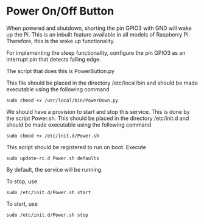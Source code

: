 # Power On/Off Button

When powered and shutdown, shorting the pin GPIO3 with GND will wake up the Pi. This is an inbuilt feature available in all models of
Raspberry Pi. Therefore, this is the wake up functionality.

For implementing the sleep functionality, configure the pin GPIO3 as an interrupt pin that detects falling edge.

The script that does this is PowerButton.py

This file should be placed in the directory /etc/local/bin and should be made executable using the following command

	sudo chmod +x /usr/local/bin/PowerDown.py

We should have a provision to start and stop this service. This is done by the script Power.sh. This should be placed in the
directory /etc/init.d and should be made executable using the following command

	sudo chmod +x /etc/init.d/Power.sh

This script should be registered to run on boot. Execute

	sudo update-rc.d Power.sh defaults

By default, the service will be running.

To stop, use 
  
	sudo /etc/init.d/Power.sh start

To start, use 
 
	sudo /etc/init.d/Power.sh stop
